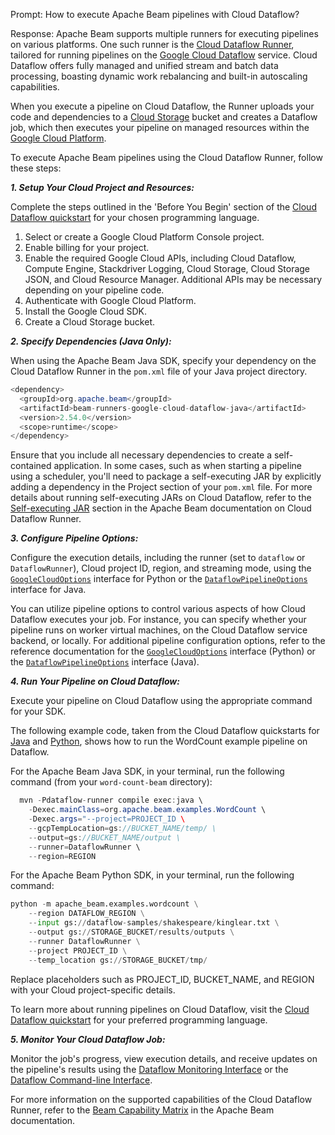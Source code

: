 Prompt: How to execute Apache Beam pipelines with Cloud Dataflow?

Response:
Apache Beam supports multiple runners for executing pipelines on various platforms. One such runner is the [Cloud Dataflow Runner](https://beam.apache.org/documentation/runners/dataflow/), tailored for running pipelines on the [Google Cloud Dataflow](https://cloud.google.com/dataflow) service. Cloud Dataflow offers fully managed and unified stream and batch data processing, boasting dynamic work rebalancing and built-in autoscaling capabilities.

When you execute a pipeline on Cloud Dataflow, the Runner uploads your code and dependencies to a [Cloud Storage](https://cloud.google.com/storage) bucket and creates a Dataflow job, which then executes your pipeline on managed resources within the [Google Cloud Platform](https://cloud.google.com/gcp).

To execute Apache Beam pipelines using the Cloud Dataflow Runner, follow these steps:

***1. Setup Your Cloud Project and Resources:***

Complete the steps outlined in the 'Before You Begin' section of the [Cloud Dataflow quickstart](https://cloud.google.com/dataflow/docs/quickstarts) for your chosen programming language.
1. Select or create a Google Cloud Platform Console project.
2. Enable billing for your project.
3. Enable the required Google Cloud APIs, including Cloud Dataflow, Compute Engine, Stackdriver Logging, Cloud Storage, Cloud Storage JSON, and Cloud Resource Manager. Additional APIs may be necessary depending on your pipeline code.
4. Authenticate with Google Cloud Platform.
5. Install the Google Cloud SDK.
6. Create a Cloud Storage bucket.

***2. Specify Dependencies (Java Only):***

When using the Apache Beam Java SDK, specify your dependency on the Cloud Dataflow Runner in the `pom.xml` file of your Java project directory.

```java
<dependency>
  <groupId>org.apache.beam</groupId>
  <artifactId>beam-runners-google-cloud-dataflow-java</artifactId>
  <version>2.54.0</version>
  <scope>runtime</scope>
</dependency>
```

Ensure that you include all necessary dependencies to create a self-contained application. In some cases, such as when starting a pipeline using a scheduler, you'll need to package a self-executing JAR by explicitly adding a dependency in the Project section of your `pom.xml` file. For more details about running self-executing JARs on Cloud Dataflow, refer to the [Self-executing JAR](https://beam.apache.org/documentation/runners/dataflow/#self-executing-jar) section in the Apache Beam documentation on Cloud Dataflow Runner.

***3. Configure Pipeline Options:***

Configure the execution details, including the runner (set to `dataflow` or `DataflowRunner`), Cloud project ID, region, and streaming mode, using the [`GoogleCloudOptions`](https://beam.apache.org/releases/pydoc/current/apache_beam.options.pipeline_options.html#apache_beam.options.pipeline_options.GoogleCloudOptions) interface for Python or the [`DataflowPipelineOptions`](https://beam.apache.org/releases/javadoc/current/index.html?org/apache/beam/runners/dataflow/options/DataflowPipelineOptions.html) interface for Java.

You can utilize pipeline options to control various aspects of how Cloud Dataflow executes your job. For instance, you can specify whether your pipeline runs on worker virtual machines, on the Cloud Dataflow service backend, or locally. For additional pipeline configuration options, refer to the reference documentation for the [`GoogleCloudOptions`](https://beam.apache.org/releases/pydoc/current/apache_beam.options.pipeline_options.html#apache_beam.options.pipeline_options.GoogleCloudOptions) interface (Python) or the [`DataflowPipelineOptions`](https://beam.apache.org/releases/javadoc/current/index.html?org/apache/beam/runners/dataflow/options/DataflowPipelineOptions.html) interface (Java).

***4. Run Your Pipeline on Cloud Dataflow:***

Execute your pipeline on Cloud Dataflow using the appropriate command for your SDK.

The following example code, taken from the Cloud Dataflow quickstarts for [Java](https://cloud.google.com/dataflow/docs/quickstarts/create-pipeline-java) and [Python](https://cloud.google.com/dataflow/docs/quickstarts/create-pipeline-python), shows how to run the WordCount example pipeline on Dataflow.

For the Apache Beam Java SDK, in your terminal, run the following command (from your `word-count-beam` directory):

```java
  mvn -Pdataflow-runner compile exec:java \
    -Dexec.mainClass=org.apache.beam.examples.WordCount \
    -Dexec.args="--project=PROJECT_ID \
    --gcpTempLocation=gs://BUCKET_NAME/temp/ \
    --output=gs://BUCKET_NAME/output \
    --runner=DataflowRunner \
    --region=REGION
   ```

For the Apache Beam Python SDK, in your terminal, run the following command:

```python
python -m apache_beam.examples.wordcount \
    --region DATAFLOW_REGION \
    --input gs://dataflow-samples/shakespeare/kinglear.txt \
    --output gs://STORAGE_BUCKET/results/outputs \
    --runner DataflowRunner \
    --project PROJECT_ID \
    --temp_location gs://STORAGE_BUCKET/tmp/
```

Replace placeholders such as PROJECT_ID, BUCKET_NAME, and REGION with your Cloud project-specific details.

To learn more about running pipelines on Cloud Dataflow, visit the [Cloud Dataflow quickstart](https://cloud.google.com/dataflow/docs/quickstarts) for your preferred programming language.

***5. Monitor Your Cloud Dataflow Job:***

Monitor the job's progress, view execution details, and receive updates on the pipeline's results using the [Dataflow Monitoring Interface](https://cloud.google.com/dataflow/pipelines/dataflow-monitoring-intf) or the [Dataflow Command-line Interface](https://cloud.google.com/dataflow/pipelines/dataflow-command-line-intf).

For more information on the supported capabilities of the Cloud Dataflow Runner, refer to the [Beam Capability Matrix](https://beam.apache.org/documentation/runners/capability-matrix/) in the Apache Beam documentation.
